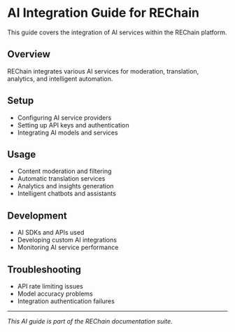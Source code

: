 # AI Integration Guide for REChain

This guide covers the integration of AI services within the REChain platform.

## Overview

REChain integrates various AI services for moderation, translation, analytics, and intelligent automation.

## Setup

- Configuring AI service providers
- Setting up API keys and authentication
- Integrating AI models and services

## Usage

- Content moderation and filtering
- Automatic translation services
- Analytics and insights generation
- Intelligent chatbots and assistants

## Development

- AI SDKs and APIs used
- Developing custom AI integrations
- Monitoring AI service performance

## Troubleshooting

- API rate limiting issues
- Model accuracy problems
- Integration authentication failures

---

*This AI guide is part of the REChain documentation suite.*
